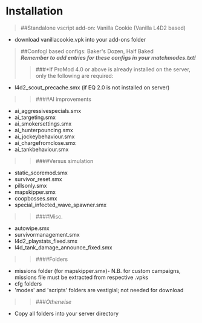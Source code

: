 # Installation  
>##Standalone vscript add-on: Vanilla Cookie (Vanilla L4D2 based)  
 * download vanillacookie.vpk into your add-ons folder 

>##Confogl based configs: Baker's Dozen, Half Baked   
**_Remember to add entries for these configs in your matchmodes.txt!_**
>>###*If ProMod 4.0 or above is already installed on the server, only the following are required:    
 * l4d2_scout_precache.smx (if EQ 2.0 is not installed on server)   

>>####AI improvements  
>>
 * ai_aggressivespecials.smx
 * ai_targeting.smx  
 * ai_smokersettings.smx  
 * ai_hunterpouncing.smx  
 * ai_jockeybehaviour.smx  
 * ai_chargefromclose.smx  
 * ai_tankbehaviour.smx  

>>####Versus simulation
>>
 * static_scoremod.smx
 * survivor_reset.smx
 * pillsonly.smx
 * mapskipper.smx
 * coopbosses.smx
 * special_infected_wave_spawner.smx

>>####Misc.
>>
 * autowipe.smx
 * survivormanagement.smx
 * l4d2_playstats_fixed.smx  
 * l4d_tank_damage_announce_fixed.smx  
 
>>####Folders
>>
 * missions folder (for mapskipper.smx)- N.B. for custom campaigns, missions file must be extracted from respective .vpks 
 * cfg folders
 * 'modes' and 'scripts' folders are vestigial; not needed for download

>>###*Otherwise*  
 * Copy all folders into your server directory    



